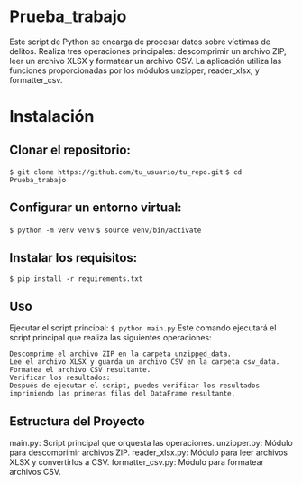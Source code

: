 # Prueba_trabajo
Este script de Python se encarga de procesar datos sobre víctimas de delitos. Realiza tres operaciones principales: descomprimir un archivo ZIP, leer un archivo XLSX y formatear un archivo CSV. La aplicación utiliza las funciones proporcionadas por los módulos unzipper, reader_xlsx, y formatter_csv.

# Instalación
## Clonar el repositorio:

`$ git clone https://github.com/tu_usuario/tu_repo.git`
`$ cd Prueba_trabajo`

## Configurar un entorno virtual:
`$ python -m venv venv`
`$ source venv/bin/activate`

## Instalar los requisitos:
`$ pip install -r requirements.txt`

## Uso
Ejecutar el script principal:
`$ python main.py`
Este comando ejecutará el script principal que realiza las siguientes operaciones:

    Descomprime el archivo ZIP en la carpeta unzipped_data.
    Lee el archivo XLSX y guarda un archivo CSV en la carpeta csv_data.
    Formatea el archivo CSV resultante.
    Verificar los resultados:
    Después de ejecutar el script, puedes verificar los resultados imprimiendo las primeras filas del DataFrame resultante.


## Estructura del Proyecto
main.py: Script principal que orquesta las operaciones.
unzipper.py: Módulo para descomprimir archivos ZIP.
reader_xlsx.py: Módulo para leer archivos XLSX y convertirlos a CSV.
formatter_csv.py: Módulo para formatear archivos CSV.